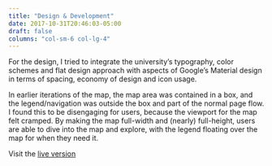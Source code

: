```yaml
---
title: "Design & Development"
date: 2017-10-31T20:46:03-05:00
draft: false
columns: "col-sm-6 col-lg-4"
---
```

For the design, I tried to integrate the university’s typography, color schemes and flat design approach with aspects of Google’s Material design in terms of spacing, economy of design and icon usage. 

In earlier iterations of the map, the map area was contained in a box, and the legend/navigation was outside the box and part of the normal page flow. I found this to be disengaging for users, because the viewport for the map felt cramped. By making the map full-width and (nearly) full-height, users are able to dive into the map and explore, with the legend floating over the map for when they need it.

Visit the [live version](https://dixie.edu/campus-maps)